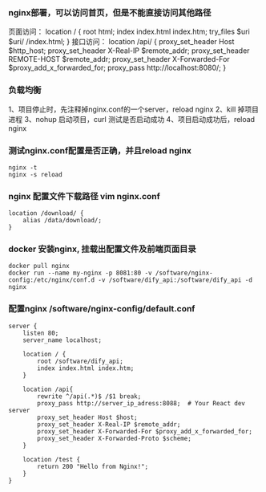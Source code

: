### nginx部署，可以访问首页，但是不能直接访问其他路径
页面访问：
location / {
    root   html;
    index  index.html index.htm;
    try_files $uri $uri/ /index.html;
}
接口访问：
location /api/ {
    proxy_set_header Host $http_host;
    proxy_set_header X-Real-IP $remote_addr;
    proxy_set_header REMOTE-HOST $remote_addr;
    proxy_set_header X-Forwarded-For $proxy_add_x_forwarded_for;
    proxy_pass http://localhost:8080/;
}

### 负载均衡
1、项目停止时，先注释掉nginx.conf的一个server，reload nginx
2、kill 掉项目进程
3、nohup 启动项目，curl 测试是否启动成功
4、项目启动成功后，reload nginx


### 测试nginx.conf配置是否正确，并且reload nginx
```
nginx -t
nginx -s reload	
```

### nginx 配置文件下载路径 vim nginx.conf
```
location /download/ {
    alias /data/download/;
}
```

### docker 安装nginx, 挂载出配置文件及前端页面目录

```
docker pull nginx
docker run --name my-nginx -p 8081:80 -v /software/nginx-config:/etc/nginx/conf.d -v /software/dify_api:/software/dify_api -d nginx
```

### 配置nginx /software/nginx-config/default.conf
```
server {
    listen 80;
    server_name localhost;

    location / {
        root /software/dify_api;
        index index.html index.htm;
    }

    location /api{
        rewrite ^/api(.*)$ /$1 break;
        proxy_pass http://server_ip_adress:8088;  # Your React dev server
        proxy_set_header Host $host;
        proxy_set_header X-Real-IP $remote_addr;
        proxy_set_header X-Forwarded-For $proxy_add_x_forwarded_for;
        proxy_set_header X-Forwarded-Proto $scheme;
    }

    location /test {
        return 200 "Hello from Nginx!";
    }
}
```